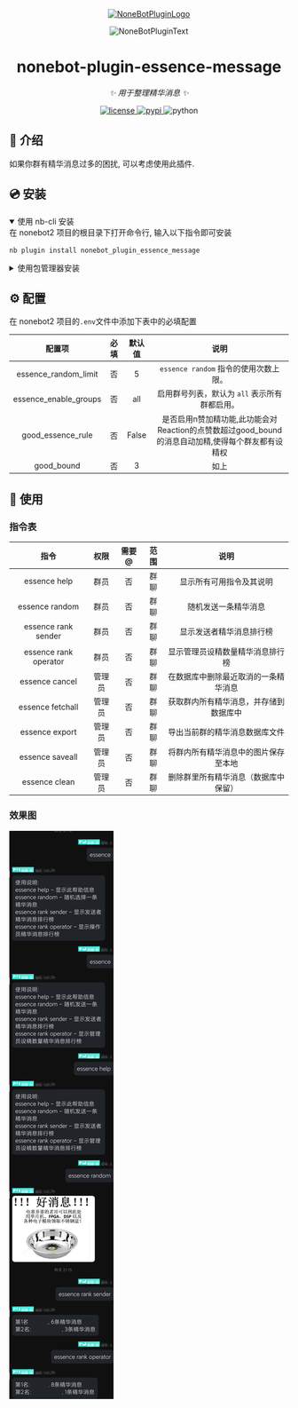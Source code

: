 <div align="center">
  <a href="https://v2.nonebot.dev/store"><img src="https://github.com/A-kirami/nonebot-plugin-template/blob/resources/nbp_logo.png" width="180" height="180" alt="NoneBotPluginLogo"></a>
  <br>
  <p><img src="https://github.com/A-kirami/nonebot-plugin-template/blob/resources/NoneBotPlugin.svg" width="240" alt="NoneBotPluginText"></p>
</div>

<div align="center">

# nonebot-plugin-essence-message

_✨ 用于整理精华消息 ✨_


<a href="./LICENSE">
    <img src="https://img.shields.io/github/license/BEISNWKZNAN/nonebot-plugin-essence-message.svg" alt="license">
</a>
<a href="https://pypi.python.org/pypi/nonebot-plugin-essence-message">
    <img src="https://img.shields.io/pypi/v/nonebot-plugin-essence-message.svg" alt="pypi">
</a>
<img src="https://img.shields.io/badge/python-3.9+-blue.svg" alt="python">

</div>


## 📖 介绍

如果你群有精华消息过多的困扰, 可以考虑使用此插件.

## 💿 安装

<details open>
<summary>使用 nb-cli 安装</summary>
在 nonebot2 项目的根目录下打开命令行, 输入以下指令即可安装

    nb plugin install nonebot_plugin_essence_message

</details>

<details>
<summary>使用包管理器安装</summary>
在 nonebot2 项目的插件目录下, 打开命令行, 根据你使用的包管理器, 输入相应的安装命令

<details>
<summary>pip</summary>

    pip install nonebot_plugin_essence_message
</details>

打开 nonebot2 项目根目录下的 `pyproject.toml` 文件, 在 `[tool.nonebot]` 部分追加写入

    plugins = ["nonebot_plugin_essence_message"]

</details>

## ⚙️ 配置

在 nonebot2 项目的`.env`文件中添加下表中的必填配置

| 配置项              | 必填 | 默认值 | 说明 |
|:-------------------:|:----:|:------:|:----:|
| essence_random_limit | 否   | 5      | `essence random` 指令的使用次数上限。 |
| essence_enable_groups| 否   | all    | 启用群号列表，默认为 `all` 表示所有群都启用。 |
| good_essence_rule| 否   | False    | 是否启用n赞加精功能,此功能会对Reaction的点赞数超过good_bound的消息自动加精,使得每个群友都有设精权 |
| good_bound| 否   | 3    | 如上 |
## 🎉 使用
### 指令表
| 指令 | 权限 | 需要@ | 范围 | 说明 |
|:-----:|:----:|:----:|:----:|:----:|
| essence help | 群员 | 否 | 群聊 | 显示所有可用指令及其说明 |
| essence random | 群员 | 否 | 群聊 | 随机发送一条精华消息 |
| essence rank sender | 群员 | 否 | 群聊 | 显示发送者精华消息排行榜 |
| essence rank operator | 群员 | 否 | 群聊 | 显示管理员设精数量精华消息排行榜 |
| essence cancel | 管理员 | 否 | 群聊 | 在数据库中删除最近取消的一条精华消息 |
| essence fetchall | 管理员 | 否 | 群聊 | 获取群内所有精华消息，并存储到数据库中 |
| essence export | 管理员 | 否 | 群聊 | 导出当前群的精华消息数据库文件 |
| essence saveall | 管理员 | 否 | 群聊 | 将群内所有精华消息中的图片保存至本地 |
| essence clean | 管理员 | 否 | 群聊 | 删除群里所有精华消息（数据库中保留） |
### 效果图
![alt text](out.png)
